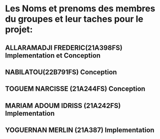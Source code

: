 # Les Noms et prenoms des membres du groupes et leur taches pour le projet:
## ALLARAMADJI FREDERIC(21A398FS) Implementation et Conception
## NABILATOU(22B791FS) Conception
## TOGUEM NARCISSE (21A244FS) Conception
## MARIAM ADOUM IDRISS (21A242FS) Implementation
## YOGUERNAN MERLIN (21A387) Implementation
